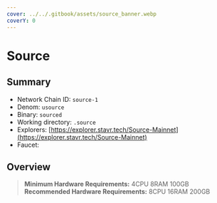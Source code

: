 ```yaml
---
cover: ../../.gitbook/assets/source_banner.webp
coverY: 0
---
```


# Source

## Summary

* Network Chain ID: `source-1`
* Denom: `usource`
* Binary: `sourced`
* Working directory: `.source`
* Explorers: [https://explorer.stavr.tech/Source-Mainnet](https://explorer.stavr.tech/Source-Mainnet)
* Faucet:

## Overview

> **Minimum Hardware Requirements:** 4CPU 8RAM 100GB \
> **Recommended Hardware Requirements:** 8CPU 16RAM 200GB
